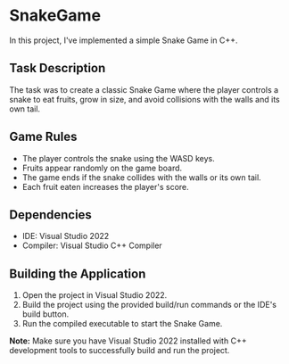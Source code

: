 # SnakeGame

In this project, I've implemented a simple Snake Game in C++.

## Task Description
The task was to create a classic Snake Game where the player controls a snake to eat fruits, grow in size, and avoid collisions with the walls and its own tail.

## Game Rules
- The player controls the snake using the WASD keys.
- Fruits appear randomly on the game board.
- The game ends if the snake collides with the walls or its own tail.
- Each fruit eaten increases the player's score.

## Dependencies
- IDE: Visual Studio 2022
- Compiler: Visual Studio C++ Compiler

## Building the Application
1. Open the project in Visual Studio 2022.
2. Build the project using the provided build/run commands or the IDE's build button.
3. Run the compiled executable to start the Snake Game.

**Note:** Make sure you have Visual Studio 2022 installed with C++ development tools to successfully build and run the project.